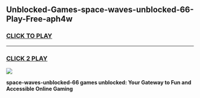 
## Unblocked-Games-space-waves-unblocked-66-Play-Free-aph4w
<h3>
<a href="https://premium76.site?title=space-waves-unblocked-66&ref=20M">CLICK TO PLAY</a></h3>
<hr>

<h3>
<a href="https://premium76.site?title=space-waves-unblocked-66&ref=20M">CLICK 2 PLAY</a>
  
</h3>

<a href="https://premium76.site?title=space-waves-unblocked-66&ref=19M"><img src="https://clearcache.store/games.png"></a>


**space-waves-unblocked-66 games unblocked: Your Gateway to Fun and Accessible Online Gaming**
